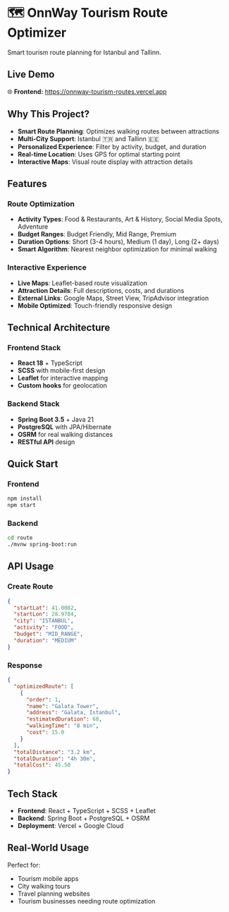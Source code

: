# 🗺️ OnnWay Tourism Route Optimizer

Smart tourism route planning for Istanbul and Tallinn.

## **Live Demo**
🌐 **Frontend:** https://onnway-tourism-routes.vercel.app

## **Why This Project?**

* **Smart Route Planning**: Optimizes walking routes between attractions
* **Multi-City Support**: Istanbul 🇹🇷 and Tallinn 🇪🇪
* **Personalized Experience**: Filter by activity, budget, and duration
* **Real-time Location**: Uses GPS for optimal starting point
* **Interactive Maps**: Visual route display with attraction details

## **Features**

### **Route Optimization**
* **Activity Types**: Food & Restaurants, Art & History, Social Media Spots, Adventure
* **Budget Ranges**: Budget Friendly, Mid Range, Premium
* **Duration Options**: Short (3-4 hours), Medium (1 day), Long (2+ days)
* **Smart Algorithm**: Nearest neighbor optimization for minimal walking

### **Interactive Experience**
* **Live Maps**: Leaflet-based route visualization
* **Attraction Details**: Full descriptions, costs, and durations
* **External Links**: Google Maps, Street View, TripAdvisor integration
* **Mobile Optimized**: Touch-friendly responsive design

## **Technical Architecture**

### **Frontend Stack**
* **React 18** + TypeScript
* **SCSS** with mobile-first design
* **Leaflet** for interactive mapping
* **Custom hooks** for geolocation

### **Backend Stack**
* **Spring Boot 3.5** + Java 21
* **PostgreSQL** with JPA/Hibernate
* **OSRM** for real walking distances
* **RESTful API** design

## **Quick Start**

### **Frontend**
```bash
npm install
npm start
```

### **Backend**
```bash
cd route
./mvnw spring-boot:run
```

## **API Usage**

### **Create Route**
```json
{
  "startLat": 41.0082,
  "startLon": 28.9784,
  "city": "ISTANBUL",
  "activity": "FOOD",
  "budget": "MID_RANGE",
  "duration": "MEDIUM"
}
```

### **Response**
```json
{
  "optimizedRoute": [
    {
      "order": 1,
      "name": "Galata Tower",
      "address": "Galata, Istanbul",
      "estimatedDuration": 60,
      "walkingTime": "8 min",
      "cost": 15.0
    }
  ],
  "totalDistance": "3.2 km",
  "totalDuration": "4h 30m",
  "totalCost": 45.50
}
```

## **Tech Stack**
* **Frontend**: React + TypeScript + SCSS + Leaflet
* **Backend**: Spring Boot + PostgreSQL + OSRM
* **Deployment**: Vercel + Google Cloud

## **Real-World Usage**

Perfect for:
* Tourism mobile apps
* City walking tours
* Travel planning websites
* Tourism businesses needing route optimization